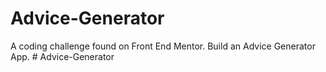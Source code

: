 # Advice-Generator
A coding challenge found on Front End Mentor. Build an Advice Generator App. 
#   A d v i c e - G e n e r a t o r  
 